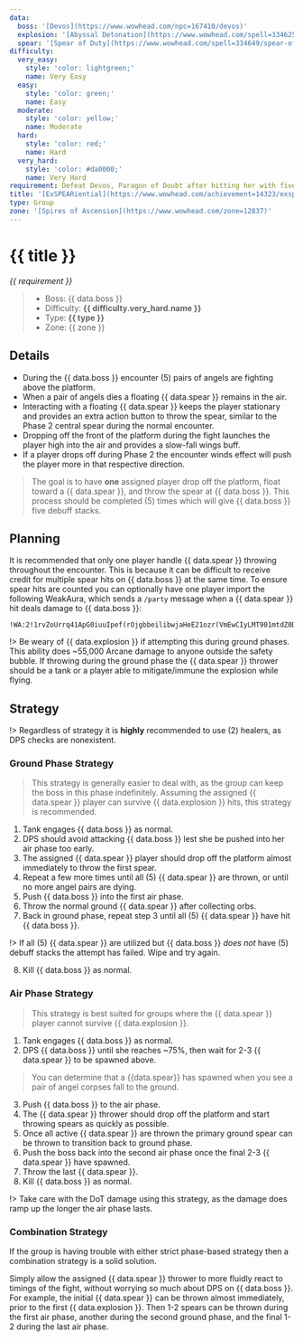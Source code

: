 ```yaml
---
data:
  boss: '[Devos](https://www.wowhead.com/npc=167410/devos)'
  explosion: '[Abyssal Detonation](https://www.wowhead.com/spell=334625/abyssal-detonation)'
  spear: '[Spear of Duty](https://www.wowhead.com/spell=334649/spear-of-duty)'
difficulty:
  very_easy:
    style: 'color: lightgreen;'
    name: Very Easy
  easy:
    style: 'color: green;'
    name: Easy
  moderate:
    style: 'color: yellow;'
    name: Moderate
  hard:
    style: 'color: red;'
    name: Hard
  very_hard:
    style: 'color: #da0000;'
    name: Very Hard
requirement: Defeat Devos, Paragon of Doubt after hitting her with five Spears of Duty in the Spires of Ascension on Mythic difficulty.
title: '[ExSPEARiential](https://www.wowhead.com/achievement=14323/exspeariential)'
type: Group
zone: '[Spires of Ascension](https://www.wowhead.com/zone=12837)'
---
```


# {{ title }}

_{{ requirement }}_

> - Boss: {{ data.boss }}
> - Difficulty: **<span style="{{ difficulty.very_hard.style }}">{{ difficulty.very_hard.name }}</span>**
> - Type: **{{ type }}**
> - Zone: {{ zone }}

## Details

- During the {{ data.boss }} encounter (5) pairs of angels are fighting above the platform.
- When a pair of angels dies a floating {{ data.spear }} remains in the air.
- Interacting with a floating {{ data.spear }} keeps the player stationary and provides an extra action button to throw the spear, similar to the Phase 2 central spear during the normal encounter.
- Dropping off the front of the platform during the fight launches the player high into the air and provides a slow-fall wings buff.
- If a player drops off during Phase 2 the encounter winds effect will push the player more in that respective direction.

> The goal is to have **one** assigned player drop off the platform, float toward a {{ data.spear }}, and throw the spear at {{ data.boss }}. This process should be completed (5) times which will give {{ data.boss }} five debuff stacks.

## Planning

It is recommended that only one player handle {{ data.spear }} throwing throughout the encounter. This is because it can be difficult to receive credit for multiple spear hits on {{ data.boss }} at the same time. To ensure spear hits are counted you can optionally have one player import the following WeakAura, which sends a `/party` message when a {{ data.spear }} hit deals damage to {{ data.boss }}:

```
!WA:2!1rvZoUrrq41ApG0iuuIpef(rOjgbbeilibwjaHeE21ozr(VmEwCIyLMT901mtdZ0DRU7X76LBwCiNTeVa(mN8taAFcgzXtqoWdqEcO6z8grIiZLP6URVU((QQ6QrVM5nPnPp7JuIctgJdQrNe0)4HD9Jezc1pUp(j)mktlZilcGlmHXcvoXekdnSCiKUGtYzrHMufOtfz0fQfJIJ1G5r)17CR7Sh(THWJsfQXcg3m7WUdd66lDFZ3y9QgYBgvOnICRhNiPed4dZbU55KcCxIHfnLrnPEDWLksKHj46d81gIYmxLdAnjbwprceLBkZC3z13M83YerKm3CDI737skuKqGpVncZaT1IcvemKKdUTB726EA3A8Iy3JkmlCF0XbUi7CBzp(1WsYffCJZeGtpmLygutGpbJZN72ACh)GN26txsfHym40ZUAhbdnlKGF1XRWdR54z(voj9oMBavmjcoTdLIY70Pa5x7GXvF6yX5GQYCaqzKtNyrOpTJsjopuFUqOtBlsswJx6UqLolMXz6uhp8NXzPrXssaL(gFSAN5)4zzZQir(mIjtKOk4vzCFBzHUMcZkIJdqxupQB)X9oP)sksaBIV5xu6S(WkCU9fj(ylbODEUUyw1fmbXXUqfEuNbDEy3TfAiulHSmBM(SLvMht1olPG2y3Z)iyUq)s4Jvac3FY4U97FLf81(DMxbkLz2(iqT6Lx52xPQTcll16ZrElBFYCiOE9abf(Z9KV3)BRyTr5DFbZwe4KSFcZvOu)5LNlu0PkIC50DgEXcUrEZEk2LUpUGqXCcXniynYFFiX2x64Lji04nwYFPGdOApBMHKHI72(5fzgMJNMDjC7YFanKqK1WpkJO1wl1omEjF1x(nlTrBc683TvNsOIZFs9ZT9xRQcMTa5zqTSosWPSQ3foYp8n)EtQGiMvA7VIWz5vf0dkVrVRaIgMyuapXK(wLFGhhzX2Rl5vDUknydIEP1vBGlh6Lty8ELdqaLdlhvoU8X4)3913zh3FAn3F)9u)c26ZIx41VBVG1gr08609DAe(hTyuzRjsgoGXwu7OJaU9SV9vFEU5)iXv2NQydth)nXkSLaLbwu2)f1tI6z3Ys3zto0VB3H3VGr381IJEOCQ5YJMEWmuuXSeh1fxpjBX92ANKTfN9G4hjRZQBQfXHvdkB0OX(RX(uGwnx63F7nmEDIg91zLgYIRNa6nkiy0GMA)h0((TFqZ5)9t(3d
```

!> Be weary of {{ data.explosion }} if attempting this during ground phases. This ability does ~55,000 Arcane damage to anyone outside the safety bubble. If throwing during the ground phase the {{ data.spear }} thrower should be a tank or a player able to mitigate/immune the explosion while flying.

## Strategy

!> Regardless of strategy it is **highly** recommended to use (2) healers, as DPS checks are nonexistent.

### Ground Phase Strategy

> This strategy is generally easier to deal with, as the group can keep the boss in this phase indefinitely. Assuming the assigned {{ data.spear }} player can survive {{ data.explosion }} hits, this strategy is recommended.

1. Tank engages {{ data.boss }} as normal.
2. DPS should avoid attacking {{ data.boss }} lest she be pushed into her air phase too early.
3. The assigned {{ data.spear }} player should drop off the platform almost immediately to throw the first spear.
4. Repeat a few more times until all (5) {{ data.spear }} are thrown, or until no more angel pairs are dying.
5. Push {{ data.boss }} into the first air phase.
6. Throw the normal ground {{ data.spear }} after collecting orbs.
7. Back in ground phase, repeat step 3 until all (5) {{ data.spear }} have hit {{ data.boss }}.

!> If all (5) {{ data.spear }} are utilized but {{ data.boss }} _does not_ have (5) debuff stacks the attempt has failed. Wipe and try again.

8. Kill {{ data.boss }} as normal.

### Air Phase Strategy

> This strategy is best suited for groups where the {{ data.spear }} player cannot survive {{ data.explosion }}.

1. Tank engages {{ data.boss }} as normal.
2. DPS {{ data.boss }} until she reaches ~75%, then wait for 2-3 {{ data.spear }} to be spawned above.

> You can determine that a {{data.spear}} has spawned when you see a pair of angel corpses fall to the ground.

3. Push {{ data.boss }} to the air phase.
4. The {{ data.spear }} thrower should drop off the platform and start throwing spears as quickly as possible.
5. Once all active {{ data.spear }} are thrown the primary ground spear can be thrown to transition back to ground phase.
6. Push the boss back into the second air phase once the final 2-3 {{ data.spear }} have spawned.
7. Throw the last {{ data.spear }}.
8. Kill {{ data.boss }} as normal.

!> Take care with the DoT damage using this strategy, as the damage does ramp up the longer the air phase lasts.

### Combination Strategy

If the group is having trouble with either strict phase-based strategy then a combination strategy is a solid solution.

Simply allow the assigned {{ data.spear }} thrower to more fluidly react to timings of the fight, without worrying so much about DPS on {{ data.boss }}. For example, the initial {{ data.spear }} can be thrown almost immediately, prior to the first {{ data.explosion }}. Then 1-2 spears can be thrown during the first air phase, another during the second ground phase, and the final 1-2 during the last air phase.
